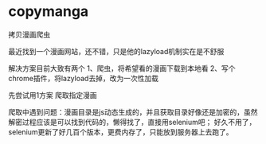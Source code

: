 # copymanga
拷贝漫画爬虫

最近找到一个漫画网站，还不错，只是他的lazyload机制实在是不舒服

解决方案目前大致有两个
1、爬虫，将希望看的漫画下载到本地看
2、写个chrome插件，将lazyload去掉，改为一次性加载

先尝试用1方案
爬取指定漫画

爬取中遇到问题：漫画目录是js动态生成的，并且获取目录好像还是加密的，虽然解密过程应该是可以找到代码的，懒得找了，直接用selenium吧；
好久不用了，selenium更新了好几百个版本，更费内存了，只能放到服务器上去跑了。